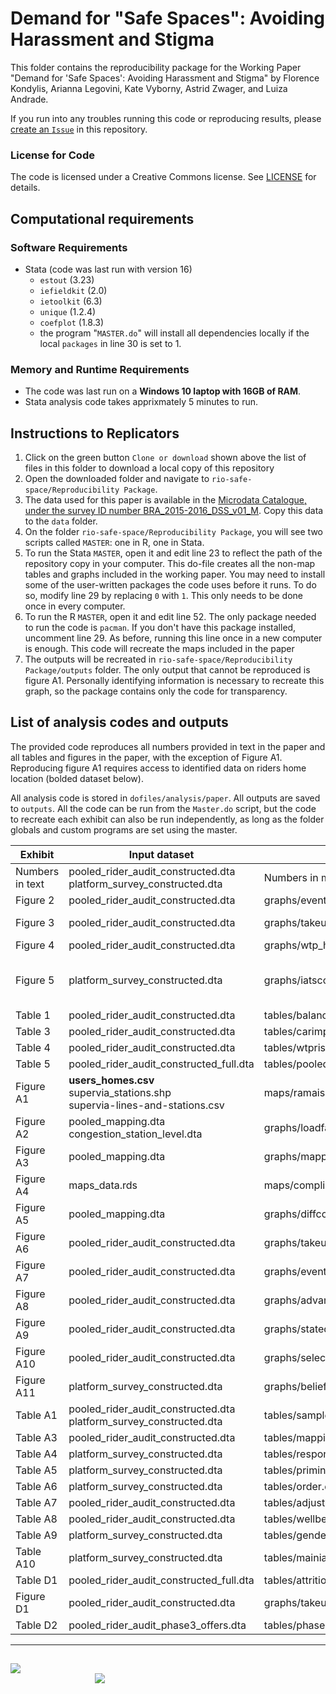 # Demand for "Safe Spaces": Avoiding Harassment and Stigma

This folder contains the reproducibility package for the Working Paper "Demand for 'Safe Spaces': Avoiding Harassment and Stigma" by Florence Kondylis, Arianna Legovini, Kate Vyborny, Astrid Zwager, and Luiza Andrade.

If you run into any troubles running this code or reproducing results, please [create an `Issue`](https://github.com/worldbank/rio-safe-space/issues/new) in this repository.

### License for Code

The code is licensed under a Creative Commons license. See [LICENSE](https://github.com/worldbank/rio-safe-space/blob/master/Replication%20Package/LICENSE) for details.


Computational requirements
---------------------------

### Software Requirements

- Stata (code was last run with version 16)
  - `estout` (3.23)
  - `iefieldkit` (2.0)
  - `ietoolkit` (6.3)
  - `unique` (1.2.4)
  - `coefplot` (1.8.3)
  - the program "`MASTER.do`" will install all dependencies locally if the local `packages` in line 30 is set to 1.

### Memory and Runtime Requirements

- The code was last run on a **Windows 10 laptop with 16GB of RAM**. 
- Stata analysis code takes apprixmately 5 minutes to run.

Instructions to Replicators
---------------------------

1. Click on the green button `Clone or download` shown above the list of files in this folder to download a local copy of this repository
1. Open the downloaded folder and navigate to `rio-safe-space/Reproducibility Package`.
1. The data used for this paper is available in the [Microdata Catalogue, under the survey ID number BRA_2015-2016_DSS_v01_M](https://microdatalib.worldbank.org/index.php/catalog/11600). Copy this data to the `data` folder.
1. On the folder `rio-safe-space/Reproducibility Package`, you will see two scripts called `MASTER`: one in R, one in Stata.
1. To run the Stata `MASTER`, open it and edit line 23 to reflect the path of the repository copy in your computer. This do-file creates all the non-map tables and graphs included in the working paper. You may need to install some of the user-written packages the code uses before it runs. To do so, modify line 29 by replacing `0` with `1`. This only needs to be done once in every computer.
1. To run the R `MASTER`, open it and edit line 52. The only package needed to run the code is `pacman`. If you don't have this package installed, uncomment line 29. As before, running this line once in a new computer is enough. This code will recreate the maps included in the paper
1. The outputs will be recreated in `rio-safe-space/Reproducibility Package/outputs` folder. The only output that cannot be reproduced is figure A1. Personally identifying information is necessary to recreate this graph, so the package contains only the code for transparency.

List of analysis codes and outputs
-------------------------------

The provided code reproduces all numbers provided in text in the paper and all tables and figures in the paper, with the exception of Figure A1. Reproducing figure A1 requires access to identified data on riders home location (bolded dataset below).

All analysis code is stored in `dofiles/analysis/paper`. All outputs are saved to `outputs`. All the code can be run from the `Master.do` script, but the code to recreate each exhibit can also be run independently, as long as the folder globals and custom programs are set using the master.

| Exhibit    | Input dataset | Program | Output file |
|------------|---------------|---------|-------------|
| Numbers in text | pooled_rider_audit_constructed.dta <br> platform_survey_constructed.dta | Numbers in main text.do |  |
| Figure 2 | pooled_rider_audit_constructed.dta | graphs/eventstudy_bypremium.do | graphs/eventstudy_bypremium.png |
| Figure 3 | pooled_rider_audit_constructed.dta | graphs/takeup.do | graphs/takeup_fe.png <br> graphs/takeup_person.png |
| Figure 4 | pooled_rider_audit_constructed.dta | graphs/wtp_harass.do | graphs/wtp_harass.png |
| Figure 5 | platform_survey_constructed.dta | graphs/iatscores.do | graphs/IAT_safety.png	 <br> graphs/IAT_advances.png <br> graphs/IAT_men.png <br> graphs/IAT_women.png |
| Table 1 | pooled_rider_audit_constructed.dta | tables/balance_table.do | tables/balance_table.tex |
| Table 3 | pooled_rider_audit_constructed.dta | tables/carimpactharassment.do | tables/paper_carimpactharassment_main.tex |
| Table 4 | pooled_rider_audit_constructed.dta | tables/wtprisk.do | tables/paper_wtprisk.tex  |
| Table 5 | pooled_rider_audit_constructed_full.dta |  tables/pooled_rider_audit_constructed_full.dta | tables/back_envelope_costs_full.tex  |
| Figure A1 | **users_homes.csv** <br> supervia_stations.shp <br> supervia-lines-and-stations.csv | maps/ramais-and-homes.R | maps/ramais-and-homes.pdf |
| Figure A2 | pooled_mapping.dta <br> congestion_station_level.dta | graphs/loadfactor.do | graphs/loadfactor.png |
| Figure A3 | pooled_mapping.dta | graphs/mappingcompliancebycar.do  | graphs/mappingcompliancebycar.png <br> graphs/mappingcompliancebycar.png |
| Figure A4 | maps_data.rds | maps/compliance.R | maps/compliance.pdf |
| Figure A5 | pooled_mapping.dta | graphs/diffcompliance.do | graphs/diffcompliance.png |
| Figure A6 | pooled_rider_audit_constructed.dta | graphs/takeupandcongestion.do | graphs/takeupandcongestion.png |
| Figure A7 | pooled_rider_audit_constructed.dta | graphs/eventstudy.do | graphs/eventstudy.png <br> eventstudy_hist.png |
| Figure A8 | pooled_rider_audit_constructed.dta | graphs/advantagespinkcar.do | graphs/advantages_pink_car.png |
| Figure A9 | pooled_rider_audit_constructed.dta | graphs/statedrevealed3.do | graphs/statedrevealed3.png |
| Figure A10 | pooled_rider_audit_constructed.dta | graphs/selection.do | graphs/paper_selection.png |
| Figure A11 | platform_survey_constructed.dta | graphs/beliefs.do | graphs/beliefs.png |
| Table A1 | pooled_rider_audit_constructed.dta <br> platform_survey_constructed.dta | tables/sample_table.do | tables/sample_table.tex |
| Table A3 | pooled_rider_audit_constructed.dta | tables/mappingridercorr.do | tables/mappingridercorr.tex |
| Table A4 | platform_survey_constructed.dta | tables/response.do | tables/response.tex  |
| Table A5 | platform_survey_constructed.dta | tables/priming.do | tables/priming.tex |
| Table A6 | platform_survey_constructed.dta | tables/order.do | tables/order.tex |
| Table A7 | pooled_rider_audit_constructed.dta | tables/adjustment.do | tables/adjustment.tex |
| Table A8 | pooled_rider_audit_constructed.dta | tables/wellbeing.do | tables/paper_wellbeing_main.tex |
| Table A9 | platform_survey_constructed.dta | tables/genderdescriptives.do | tables/genderdescriptives.tex |
| Table A10 | platform_survey_constructed.dta | tables/mainiat.do | tables/mainiat.tex <br> graphs/presentation_iat_coef.png |
| Table D1 | pooled_rider_audit_constructed_full.dta | tables/attrition.do | tables/attrition.tex |
| Figure D1 | pooled_rider_audit_constructed.dta | graphs/takeup_person_bound.do | graphs/takeup_person_bound.png |
| Table D2 | pooled_rider_audit_phase3_offers.dta | tables/phase3participation.do | tables/phase3participation.tex |

---
##
<div class = "row">
  <div class = "column" style = "width:30%">
    <img src="https://github.com/worldbank/rio-safe-space/blob/master/img/wb.png" align = "left">
  </div>
  <div class = "column" style = "width:30%">
    <img src="https://github.com/worldbank/rio-safe-space/blob/master/img/i2i.png" align = "right">
  </div>
</div>
